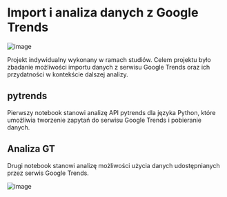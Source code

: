 # Import i analiza danych z Google Trends
![image](https://user-images.githubusercontent.com/46055596/89943550-ae529a00-dc1e-11ea-933c-0a62daedef7c.png)

Projekt indywidualny wykonany w ramach studiów. Celem projektu było zbadanie możliwości importu danych z serwisu Google Trends oraz ich przydatności w kontekście dalszej analizy.

## pytrends
Pierwszy notebook stanowi analizę API pytrends dla języka Python, które umożliwia tworzenie zapytań do serwisu Google Trends i pobieranie danych.

## Analiza GT
Drugi notebook stanowi analizę możliwości użycia danych udostępnianych przez serwis Google Trends.



![image](https://user-images.githubusercontent.com/46055596/89943477-8bc08100-dc1e-11ea-9da1-d383e4bda356.png)


